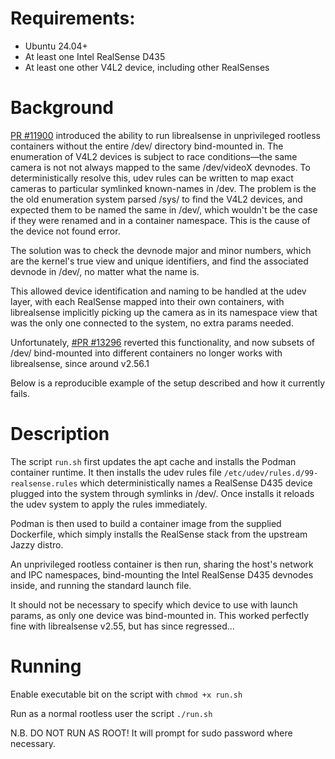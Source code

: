 # Requirements:
  - Ubuntu 24.04+
  - At least one Intel RealSense D435
  - At least one other V4L2 device, including other RealSenses

# Background

[PR #11900](https://github.com/IntelRealSense/librealsense/pull/11900) introduced the ability to run librealsense in unprivileged rootless containers without the entire /dev/ directory bind-mounted in. The enumeration of V4L2 devices is subject to race conditions—the same camera is not not always mapped to the same /dev/videoX devnodes. To deterministically resolve this, udev rules can be written to map exact cameras to particular symlinked known-names in /dev. The problem is the the old enumeration system parsed /sys/ to find the V4L2 devices, and expected them to be named the same in /dev/, which wouldn't be the case if they were renamed and in a container namespace. This is the cause of the device not found error.

The solution was to check the devnode major and minor numbers, which are the kernel's true view and unique identifiers, and find the associated devnode in /dev/, no matter what the name is.

This allowed device identification and naming to be handled at the udev layer, with each RealSense mapped into their own containers, with librealsense implicitly picking up the camera as in its namespace view that was the only one connected to the system, no extra params needed.

Unfortunately, [#PR #13296](https://github.com/IntelRealSense/librealsense/pull/13296) reverted this functionality, and now subsets of /dev/ bind-mounted into different containers no longer works with librealsense, since around v2.56.1

Below is a reproducible example of the setup described and how it currently fails.

# Description

The script `run.sh` first updates the apt cache and installs the Podman container runtime. It then installs the udev rules file `/etc/udev/rules.d/99-realsense.rules` which deterministically names a RealSense D435 device plugged into the system through symlinks in /dev/. Once installs it reloads the udev system to apply the rules immediately.

Podman is then used to build a container image from the supplied Dockerfile, which simply installs the RealSense stack from the upstream Jazzy distro.

An unprivileged rootless container is then run, sharing the host's network and IPC namespaces, bind-mounting the Intel RealSense D435 devnodes inside, and running the standard launch file.

It should not be necessary to specify which device to use with launch params, as only one device was bind-mounted in. This worked perfectly fine with librealsense v2.55, but has since regressed...

# Running

Enable executable bit on the script with `chmod +x run.sh`

Run as a normal rootless user the script `./run.sh`

N.B. DO NOT RUN AS ROOT! It will prompt for sudo password where necessary.

